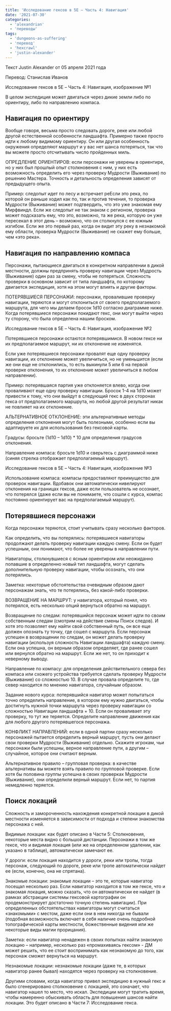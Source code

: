 ```yaml
---
title: 'Исследование гексов в 5E – Часть 4: Навигация'
date: '2021-07-30'
categories:
  - 'alexandrian'
  - 'переводы'
tags:
  - 'dungeons-as-suffering'
  - 'перевод'
  - 'hexcrawl'
  - 'justin-alexander'
---
```


Текст Justin Alexander от 05 апреля 2021 года

Перевод: Станислав Иванов

Исследование гексов в 5E – Часть 4: Навигация, изображение №1

В целом экспедиция может двигаться через дикие земли либо по ориентиру, либо по направлению компаса.

## Навигация по ориентиру

Вообще говоря, весьма просто следовать дороге, реке или любой другой естественной особенности ландшафта. Примерно также просто идти к любому видимому ориентиру. Он или другая особенность окружения определяют маршрут и у вас нет шанса потеряться, так что вы можете просто отсчитывать число пройденных миль.

ОПРЕДЛЕНИЕ ОРИЕНТИРОВ: если персонажи не уверены в ориентире, но у них был прошлый опыт столкновения с ним, у них есть возможность определить его через проверку Мудрости (Выживание) по решению Мастера. Точность и детальность определения зависят от предыдущего опыта.

Пример: следопыт идет по лесу и встречает реЕсли это река, по которой он раньше ходил как по, так и против течения, то проверка Мудрости (Выживание) может подтвердить, что это уже знакомая ему Мирфвиндл. Если же следопыт не так знаком с регионом, проверка может подсказать ему, что это, возможно, та же река, которую он уже пересекал в этот день – возможно, что он столкнулся с ее южным изгибом. Если же это первый раз, когда он видит эту реку в незнакомой ему области, проверка Мудрости (Выживание) не скажет ему больше, чем «это река».

## Навигация по направлению компаса

Персонажи, пытающиеся двигаться в конкретном направлении в дикой местности, должны предпринять проверку навигации через Мудрость (Выживание) один раз за смену, чтобы не потеряться. Сложность проверки в основном зависит от типа ландшафта, по которому двигается экспедиция, хотя на этом могут влиять и другие факторы.

ПОТЕРЯВШИЕСЯ ПЕРСОНАЖИ: персонажи, провалившие проверку навигации, теряются и могут отклониться от своего предполагаемого маршрута, для чего мы делаем бросок 1d10 согласно диаграмме ниже. Когда потерявшиеся персонажи покидают гекс, они могут выйти через ту сторону, что была определена нашим броском.

Исследование гексов в 5E – Часть 4: Навигация, изображение №2

Потерявшиеся персонажи остаются потерявшимися. В новом гексе ни их предполагаемое маршрут, ни их отклонение не изменятся.

Если уже потерявшиеся персонажи провалят еще одну проверку навигации, их отклонение может увеличиться, но не уменьшится (если же они еще не отклонились, то есть выкинули 5 или 6 на первой проверке отклонения, то их отклонение может увеличиться в любом направлении).

Пример: потерявшаяся партия уже отклоняется влево, когда они проваливают еще одну проверку навигации. Бросок 1-4 на 1d10 может привести к тому, что они выйдут в следующий гекс в двух сторонах гекса от предполагаемого маршрута, но любой другой результат никак не повлияет на их отклонение.

АЛЬТЕРНАТИВНОЕ ОТКЛОНЕНИЕ: эти альтернативные методы определения отклонения могут быть полезными, особенно если вы адаптируете их для использования без гексовой карты.

Градусы: бросьте (1d10 – 1d10) \* 10 для определения градусов отклонения.

Направление компаса: бросьте 1d10 и сверьтесь с диаграммой ниже (синяя стрелка отображает предполагаемый маршрут).

Исследование гексов в 5E – Часть 4: Навигация, изображение №3

Использование компаса: компасы предоставляют преимущество для проверок навигации. Вдобавок они автоматически нивелируют отклонения на границах гексов, даже если пользователь не осознает, что потерялся (даже если вы не понимаете, что сошли с курса, компас постоянно ориентирует вас на предполагаемый маршрут).

## Потерявшиеся персонажи

Когда персонажи теряются, стоит учитывать сразу несколько факторов.

Как определить, что вы потерялись: потерявшиеся навигаторы продолжают делать проверку навигации каждую смену. Если он будет успешным, они понимают, что более не уверены в направлении пути.

Навигаторы, столкнувшиеся с ясным ориентиром или неожиданно попавшие в определенно новый тип ландшафта, могут сделать дополнительную проверку навигации, чтобы осознать, что они потерялись.

Заметка: некоторые обстоятельства очевидным образом дают персонажам знать, что те потерялись, без какой-либо проверки.

ВОЗВРАЩЕНИЕ НА МАРШРУТ: у навигатора, который понял, что потерялся, есть несколько опций вернуться обратно на маршрут.

Возвращение по следам: потерявшийся персонаж может идти по своим собственным следам (смотрим на действие смены Поиск следов). И хотя это позволяет ему найти свой собственный путь, он все еще должен опознать ту точку, где сошел с маршрута. Если персонаж успешен в возвращении по следам, он может делать проверку навигации (используя сложность Навигации ландшафта) каждую смену. Если она успешна, он верным образом определяет, где ранее сошел или вернулся обратно на маршрут. Если же нет, то он приходит к неверному выводу.

Направление по компасу: для определения действительного севера без компаса или схожего устройства требуется сделать проверку Мудрости (Выживание) со сложностью 10. В случае провала определите то, где север находится по мнению навигатора, случайным образом.

Задание нового курса: потерявшийся навигатор может попытаться точно определить направление, в котором ему нужно двигаться, чтобы достигнуть нужной точки маршрута через проверку навигации со сложностью Навигации ландшафта + 10. Если он проваливает эту проверку, то тут же теряется. Определите направление движения как для любого другого потерявшегося персонажа.

КОНФЛИКТ НАПРАВЛЕНИЙ: если в одной партии сразу несколько персонажей пытается определить верный маршрут, пусть они делают свои проверки Мудрости (Выживание) отдельно. Скажите игрокам, чьи персонажи были успешны, верное направление пути, а другим – случайное, которое они считают верным.

Альтернативное правило – групповая проверка: в качестве альтернативы вы можете взять правило по групповой проверке. Если хотя бы половина группы успешна в своих проверках Мудрости (Выживание), они определили верный маршрут. Если нет, то партия немедленно теряется.

## Поиск локаций

Сложность и замороченность нахождения конкретной локации в дикой местности изменяется в зависимости от подхода и степени знакомства персонажа с ней.

Видимые локации: как будет описано в Части 5: Столкновения, некоторые места видно с большой дистанции. Персонажи в том же гексе, что и видимая локация (или же на определенном удалении, как указано в таблице), автоматически замечают ее.

У дороги: если локация находится у дороги, реки или тропы, тогда персонаж, следующий по дороге, реке или тропе автоматически найдет ее (если, конечно, она не спрятана).

Знакомые локации: знакомые локации – это те, которые навигатор посещал несколько раз. Если навигатор находится в том же гексе, что и знакомая локация, можно сказать, что он автоматически ее найдет (в рамках абстракции системы гексовой картографии он продемонстрирует достаточно точную степень навигации). При определенных обстоятельствах навигаторы могут считаться «знакомыми» с местом, даже если они в нем никогда не бывали (подобная возможность включает в себя наличие очень подробной топографической карты местности, божественные видения или же некоторые виды магии прорицания).

Заметка: если навигатор ненадежен в своих попытках найти знакомую локацию – например, несколько раз «промахиваясь гексом» - ДМ может решить, что ее стоит воспринимать как незнакомую до того, как персонаж сможет вернуться на маршрут.

Незнакомые локации: незнакомые локации (даже те, в которых навигатор ранее бывал) находятся через проверку на столкновение.

Другими словами, когда навигатор привел экспедицию в нужный гекс и было сгенерировано столкновение с локацией, это означает, что навигатор нашел то место, что искал. Экспедиции могут тратить время, чтобы намеренно обыскивать область для повышения шансов найти локации. Это будет описано в Части 7: Исследование гекса.
